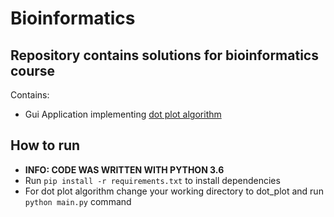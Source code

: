 # Bioinformatics
>
## Repository contains solutions for bioinformatics course
>
Contains:
- Gui Application implementing [dot plot algorithm](https://en.wikipedia.org/wiki/Dot_plot_(bioinformatics))
>
## How to run
- **INFO: CODE WAS WRITTEN WITH PYTHON 3.6**
- Run `pip install -r requirements.txt` to install dependencies
- For dot plot algorithm change your working directory to dot_plot and run `python main.py` command